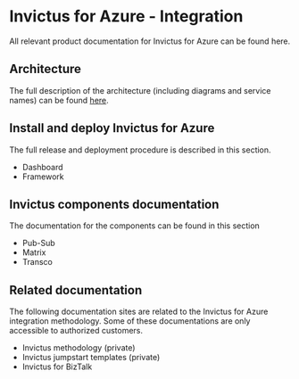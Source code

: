 # Invictus for Azure - Integration

All relevant product documentation for Invictus for Azure can be found here.

## Architecture

The full description of the architecture (including diagrams and service names) can be found [here](./architecture/architecture-diagram.md "here").

## Install and deploy Invictus for Azure

The full release and deployment procedure is described in this section.

- Dashboard
- Framework

## Invictus components documentation

The documentation for the components can be found in this section

- Pub-Sub
- Matrix
- Transco

## Related documentation

The following documentation sites are related to the Invictus for Azure integration methodology.
Some of these documentations are only accessible to authorized customers.

- Invictus methodology (private)
- Invictus jumpstart templates (private)
- Invictus for BizTalk
